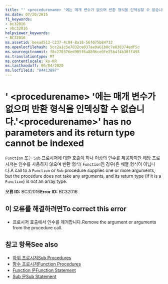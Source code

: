 ```yaml
---
title: "' <procedurename> '에는 매개 변수가 없으며 반환 형식을 인덱싱할 수 없습니다."
ms.date: 07/20/2015
f1_keywords:
- bc32016
- vbc32016
helpviewer_keywords:
- BC32016
ms.assetid: beead513-c237-4c04-8a18-56f075b84712
ms.openlocfilehash: 5cc2a1c5e7832ce037ae9a61b0c7e838374edf5c
ms.sourcegitcommit: f8c270376ed905f6a8896ce0fe25b4f4b38ff498
ms.translationtype: MT
ms.contentlocale: ko-KR
ms.lasthandoff: 06/04/2020
ms.locfileid: "84413897"
---
```

# <a name="procedurename-has-no-parameters-and-its-return-type-cannot-be-indexed"></a><span data-ttu-id="5d11e-102">' \<procedurename> '에는 매개 변수가 없으며 반환 형식을 인덱싱할 수 없습니다.</span><span class="sxs-lookup"><span data-stu-id="5d11e-102">'\<procedurename>' has no parameters and its return type cannot be indexed</span></span>
<span data-ttu-id="5d11e-103">`Function` 또는 `Sub` 프로시저에 대한 호출이 하나 이상의 인수를 제공하지만 해당 프로시저는 인수를 사용하지 않으며 반환 형식( `Function`인 경우)은 배열 형식이 아닙니다.</span><span class="sxs-lookup"><span data-stu-id="5d11e-103">A call to a `Function` or `Sub` procedure supplies one or more arguments, but the procedure does not take any arguments, and its return type (if it is a `Function`) is not an array type.</span></span>  
  
 <span data-ttu-id="5d11e-104">**오류 ID:** BC32016</span><span class="sxs-lookup"><span data-stu-id="5d11e-104">**Error ID:** BC32016</span></span>  
  
## <a name="to-correct-this-error"></a><span data-ttu-id="5d11e-105">이 오류를 해결하려면</span><span class="sxs-lookup"><span data-stu-id="5d11e-105">To correct this error</span></span>  
  
- <span data-ttu-id="5d11e-106">프로시저 호출에서 인수를 제거합니다.</span><span class="sxs-lookup"><span data-stu-id="5d11e-106">Remove the argument or arguments from the procedure call.</span></span>  
  
## <a name="see-also"></a><span data-ttu-id="5d11e-107">참고 항목</span><span class="sxs-lookup"><span data-stu-id="5d11e-107">See also</span></span>

- [<span data-ttu-id="5d11e-108">하위 프로시저</span><span class="sxs-lookup"><span data-stu-id="5d11e-108">Sub Procedures</span></span>](../programming-guide/language-features/procedures/sub-procedures.md)
- [<span data-ttu-id="5d11e-109">함수 프로시저</span><span class="sxs-lookup"><span data-stu-id="5d11e-109">Function Procedures</span></span>](../programming-guide/language-features/procedures/function-procedures.md)
- [<span data-ttu-id="5d11e-110">Function 문</span><span class="sxs-lookup"><span data-stu-id="5d11e-110">Function Statement</span></span>](../language-reference/statements/function-statement.md)
- [<span data-ttu-id="5d11e-111">Sub 문</span><span class="sxs-lookup"><span data-stu-id="5d11e-111">Sub Statement</span></span>](../language-reference/statements/sub-statement.md)
